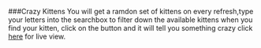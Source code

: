 ###Crazy Kittens
You will get a ramdon set of kittens on every refresh,type your letters into the searchbox to filter down the available kittens
when you find your kitten, click on the button and it will tell you something crazy
click [here]( https://alex-huxd.github.io/crazyKittens/) for live view.
